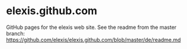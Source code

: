# elexis.github.com
GitHub pages for the elexis web site. See the readme from the master branch: https://github.com/elexis/elexis.github.com/blob/master/de/readme.md
